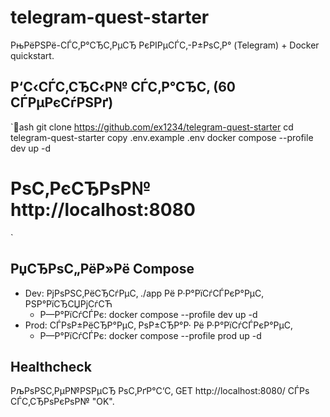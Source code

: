 ﻿# telegram-quest-starter

РњРёРЅРё-СЃС‚Р°СЂС‚РµСЂ РєРІРµСЃС‚-Р±РѕС‚Р° (Telegram) + Docker quickstart.

## Р‘С‹СЃС‚СЂС‹Р№ СЃС‚Р°СЂС‚ (60 СЃРµРєСѓРЅРґ)
`ash
git clone https://github.com/ex1234/telegram-quest-starter
cd telegram-quest-starter
copy .env.example .env
docker compose --profile dev up -d
# РѕС‚РєСЂРѕР№ http://localhost:8080
`

## РџСЂРѕС„РёР»Рё Compose
- Dev: РјРѕРЅС‚РёСЂСѓРµС‚ ./app Рё Р·Р°РїСѓСЃРєР°РµС‚ РЅР°РїСЂСЏРјСѓСЋ
  - Р—Р°РїСѓСЃРє: docker compose --profile dev up -d
- Prod: СЃРѕР±РёСЂР°РµС‚ РѕР±СЂР°Р· Рё Р·Р°РїСѓСЃРєР°РµС‚
  - Р—Р°РїСѓСЃРє: docker compose --profile prod up -d

## Healthcheck
РљРѕРЅС‚РµР№РЅРµСЂ РѕС‚РґР°С‘С‚ GET http://localhost:8080/ СЃРѕ СЃС‚СЂРѕРєРѕР№ "OK".